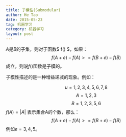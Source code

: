 ```yaml
---
title: 子模性(Submodular)
author: He Tao
date: 2015-05-23
tag: 机器学习
category: 机器学习
layout: post
---
```




$A$是$B$的子集，则对于函数$ f() $，如果：
$$f(A+e)-f(A)>=f(B+e)-f(B)$$
成立，则说$f()$函数是子模的。

子模性描述的是一种增益递减的现象。例如：

$$u={1,2,3,4,5,6,7,8}$$
$$A={1,2,3}$$
$$B={1,2,3,5,6}$$
$f(A)=|A|$ 表示集合A的个数，那么：
$$f(A+e)-f(A)>=f(B+e)-f(B)$$
例如$e={3,4,5}$。
